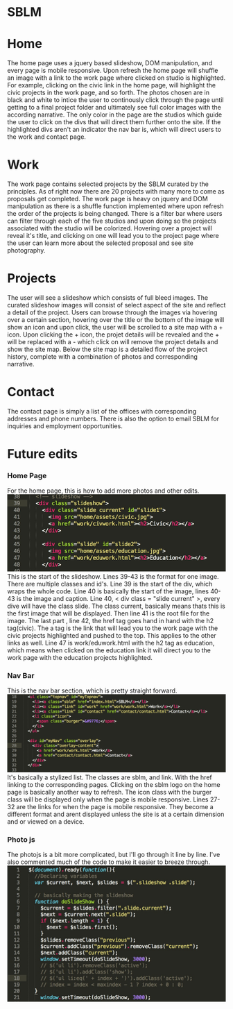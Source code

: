 # SBLM

# Home
The home page uses a jquery based slideshow, DOM manipulation, and every page is mobile responsive.
Upon refresh the home page will shuffle an image with a link to the work page where clicked on studio is highlighted.
For example, clicking on the civic link in the home page, will highlight the civic projects in the work page, and so forth.
The photos chosen are in black and white to intice the user to continously click through the page until getting to a final project folder and ultimately see full color images with the according narrative. 
The only color in the page are the studios which guide the user to click on the divs that will direct them further onto the site. 
If the highlighted divs aren't an indicator the nav bar is, which will direct users to the work and contact page.

# Work
The work page contains selected projects by the SBLM curated by the principles. As of right now there are 20 projects with many more to come as proposals get completed. 
The work page is heavy on jquery and DOM manipulation as there is a shuffle function implemented where upon refresh the order of the projects is being changed. 
There is a filter bar where users can filter through each of the five studios and upon doing so the projects associated with the studio will be colorized. 
Hovering over a project will reveal it's title, and clicking on one will lead you to the project page where the user can learn more about the selected proposal and see site photography.

# Projects
The user will see a slideshow which consists of full bleed images. The curated slideshow images will consist of select aspect of the site and reflect a detail of the project.
Users can browse through the images via hovering over a certain section, hovering over the title or the bottom of the image will show an icon and upon click, the user will be scrolled to a site map with a + icon.
Upon clicking the + icon, the projet details will be revealed and the + will be replaced with a - which click on will remove the project details and show the site map.
Below the site map is a detailed flow of the project history, complete with a combination of photos and corresponding narrative.

# Contact
The contact page is simply a list of the offices with corresponding addresses and phone numbers. There is also the option to email SBLM for inquiries and employment opportunities.


# Future edits
### Home Page
For the home page, this is how to add more photos and other edits. 
![Editing the Slideshow](/Readme/indexScreenshot.jpg)
This is the start of the slideshow. Lines 39-43 is the format for one image. There are multiple classes and id's. Line 39 is the start of the div, which wraps the whole code. Line 40 is basically the start of the image, lines 40-43 is the image and caption. Line 40, < div class = "slide current" >, every dive will have the class slide. The class current, basically means thats this is the first image that will be displayed. Then line 41 is the root file for the image. The last part , line 42, the href tag goes hand in hand with the h2 tag(civic). The a tag is the link that will lead you to the work page with the civic projects highlighted and pushed to the top. This applies to the other links as well. Line 47 is work/eduwork.html with the h2 tag as education, which means when clicked on the education link it will direct you to the work page with the education projects highlighted. 

### Nav Bar
This is the nav bar section, which is pretty straight forward.
![Nav bar](/Readme/navscreenshot.jpg)
It's basically a stylized list. The classes are sblm, and link. With the href linking to the corresponding pages. Clicking on the sblm logo on the home page is basically another way to refresh. The icon class with the burger class will be displayed only when the page is mobile responsive. Lines 27-32 are the links for when the page is mobile responsive. They become a different format and arent displayed unless the site is at a certain dimension and or viewed on a device.

### Photo js
The photojs is a bit more complicated, but I'll go through it line by line. I've also commented much of the code to make it easier to breeze through. 
![photo](Readme/photo.jpg)







